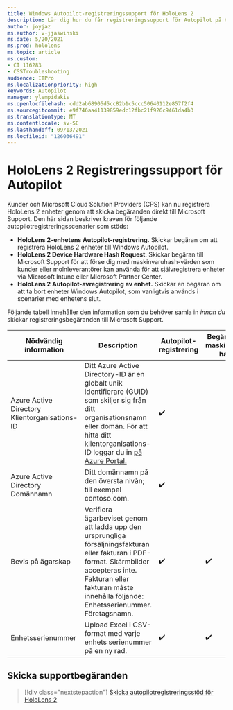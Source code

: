 ```yaml
---
title: Windows Autopilot-registreringssupport för HoloLens 2
description: Lär dig hur du får registreringssupport för Autopilot på HoloLens 2 enheter.
author: joyjaz
ms.author: v-jjaswinski
ms.date: 5/20/2021
ms.prod: hololens
ms.topic: article
ms.custom:
- CI 116283
- CSSTroubleshooting
audience: ITPro
ms.localizationpriority: high
keywords: Autopilot
manager: ylempidakis
ms.openlocfilehash: cdd2ab68905d5cc82b1c5ccc50640112e857f2f4
ms.sourcegitcommit: e9f746aa41139859edc12fbc21f926c9461da4b3
ms.translationtype: MT
ms.contentlocale: sv-SE
ms.lasthandoff: 09/13/2021
ms.locfileid: "126036491"
---
```

# <a name="hololens-2-registration-support-for-autopilot"></a>HoloLens 2 Registreringssupport för Autopilot

Kunder och Microsoft Cloud Solution Providers (CPS) kan nu registrera HoloLens 2 enheter genom att skicka begäranden direkt till Microsoft Support. Den här sidan beskriver kraven för följande autopilotregistreringsscenarier som stöds:

- **HoloLens 2-enhetens Autopilot-registrering.** Skickar begäran om att registrera HoloLens 2 enheter till Windows Autopilot.
- **HoloLens 2 Device Hardware Hash Request**. Skickar begäran till Microsoft Support för att förse dig med maskinvaruhash-värden som kunder eller molnleverantörer kan använda för att självregistrera enheter via Microsoft Intune eller Microsoft Partner Center.
- **HoloLens 2 Autopilot-avregistrering av enhet.** Skickar en begäran om att ta bort enheter Windows Autopilot, som vanligtvis används i scenarier med enhetens slut.

Följande tabell innehåller den information som du behöver samla in *innan du* skickar registreringsbegäranden till Microsoft Support.

| Nödvändig information | Description | Autopilot-registrering  | Begäran om maskinvaru-hash | Autopilot-avregistrering |
------------|-------------------------------|--------------------------------------------------|------------------------------|--------------------------------|
|  Azure Active Directory Klientorganisations-ID    |    Ditt Azure Active Directory-ID är en globalt unik identifierare (GUID) som skiljer sig från ditt organisationsnamn eller domän.    För att hitta ditt klientorganisations-ID loggar du in [på Azure Portal.](https://portal.azure.com/#blade/Microsoft_AAD_IAM/ActiveDirectoryMenuBlade/Properties)    |     ✔️                         |                              |                         ✔️                        |
|  Azure Active Directory Domännamn    |   Ditt domännamn på den översta nivån; till exempel contoso.com.    |     ✔️                         |                              |                         ✔️                        |
|  Bevis på ägarskap    |   Verifiera ägarbeviset genom att ladda upp den ursprungliga försäljningsfakturan eller fakturan i PDF-format. Skärmbilder accepteras inte. Fakturan eller fakturan måste innehålla följande: Enhetsserienummer. Företagsnamn.     |     ✔️                         |              ✔️                |                         ✔️                        |
|  Enhetsserienummer    |   Upload Excel i CSV-format med varje enhets serienummer på en ny rad.     |     ✔️                         |              ✔️                |                         ✔️                        |

## <a name="submit-support-requests"></a>Skicka supportbegäranden

> [!div class="nextstepaction"]
> [Skicka autopilotregistreringsstöd för HoloLens 2](https://prod.support.services.microsoft.com/supportrequestform/0d8bf192-cab7-6d39-143d-5a17840b9f5f)
